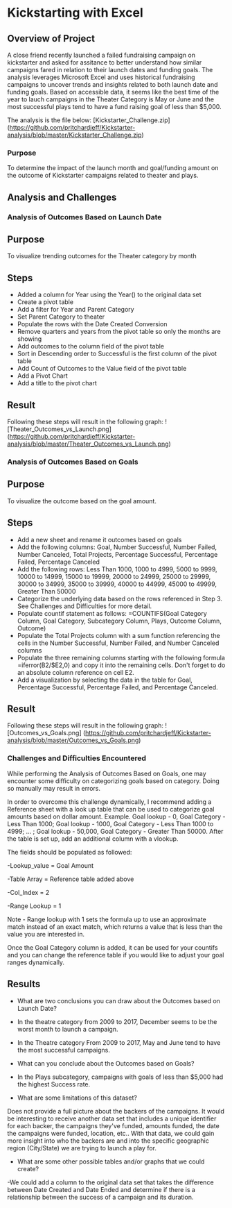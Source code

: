# Kickstarting with Excel

## Overview of Project

A close friend recently launched a failed fundraising campaign on kickstarter and asked for assitance to better understand how similar campaigns fared in relation to their launch dates and funding goals. The analysis leverages Microsoft Excel and uses historical fundraising campaigns to uncover trends and insights related to both launch date and funding goals. Based on accessible data, it seems like the best time of the year to lauch campaigns in the Theater Category is May or June and the most successful plays tend to have a fund raising goal of less than $5,000.

The analysis is the file below:
[Kickstarter_Challenge.zip] (https://github.com/pritchardjeff/Kickstarter-analysis/blob/master/Kickstarter_Challenge.zip)

### Purpose

To determine the impact of the launch month and goal/funding amount on the outcome of Kickstarter campaigns related to theater and plays.

## Analysis and Challenges

### Analysis of Outcomes Based on Launch Date
 
## Purpose

To visualize trending outcomes for the Theater category by month

## Steps
- Added a column for Year using the Year() to the original data set
- Create a pivot table
- Add a filter for Year and Parent Category
- Set Parent Category to theater
- Populate the rows with the Date Created Conversion
- Remove quarters and years from the pivot table so only the months are showing
- Add outcomes to the column field of the pivot table
- Sort in Descending order to Successful is the first column of the pivot table
- Add Count of Outcomes to the Value field of the pivot table
- Add a Pivot Chart
- Add a title to the pivot chart

## Result

Following these steps will result in the following graph: 
![Theater_Outcomes_vs_Launch.png] (https://github.com/pritchardjeff/Kickstarter-analysis/blob/master/Theater_Outcomes_vs_Launch.png)


### Analysis of Outcomes Based on Goals

## Purpose

To visualize the outcome based on the goal amount.

## Steps
- Add a new sheet and rename it outcomes based on goals
- Add the following columns: Goal, Number Successful, Number Failed, Number Canceled, Total Projects, Percentage Successful, Percentage Failed, Percentage Canceled
- Add the following rows: Less Than 1000, 1000 to 4999, 5000 to 9999, 10000 to 14999, 15000 to 19999, 20000 to 24999, 25000 to 29999, 30000 to 34999, 35000 to 39999, 40000 to 44999, 45000 to 49999, Greater Than 50000
- Categorize the underlying data based on the rows referenced in Step 3. See Challenges and Difficulties for more detail.
- Populate countif statement as follows: =COUNTIFS(Goal Category Column, Goal Category, Subcategory Column, Plays, Outcome Column, Outcome)
- Populate the Total Projects column with a sum function referencing the cells in the Number Successful, Number Failed, and Number Canceled columns
- Populate the three remaining columns starting with the following formula =iferror(B2/$E2,0) and copy it into the remaining cells. Don't forget to do an absolute column reference on cell E2.
- Add a visualization by selecting the data in the table for Goal, Percentage Successful, Percentage Failed, and Percentage Canceled.

## Result

Following these steps will result in the following graph: 
![Outcomes_vs_Goals.png] (https://github.com/pritchardjeff/Kickstarter-analysis/blob/master/Outcomes_vs_Goals.png)

### Challenges and Difficulties Encountered

While performing the Analysis of Outcomes Based on Goals, one may encounter some difficulty on categorizing goals based on category. Doing so manually may result in errors.

In order to overcome this challenge dynamically, I recommend adding a Reference sheet with a look up table that can be used to categorize goal amounts based on dollar amount.
Example. Goal lookup - 0, Goal Category - Less Than 1000; Goal lookup - 1000, Goal Category - Less Than 1000 to 4999; ... ; Goal lookup - 50,000, Goal Category - Greater Than 50000.
After the table is set up, add an additional column with a vlookup. 

The fields should be populated as followed:

-Lookup_value = Goal Amount

-Table Array = Reference table added above

-Col_Index = 2

-Range Lookup = 1


Note - Range lookup with 1 sets the formula up to use an approximate match instead of an exact match, which returns a value that is less than the value you are interested in.

Once the Goal Category column is added, it can be used for your countifs and you can change the reference table if you would like to adjust your goal ranges dynamically.

## Results

- What are two conclusions you can draw about the Outcomes based on Launch Date?

- In the theatre category from 2009 to 2017, December seems to be the worst month to launch a campaign.
- In the Theatre category From 2009 to 2017, May and June tend to have the most successful campaigns.

- What can you conclude about the Outcomes based on Goals?

- In the Plays subcategory, campaigns with goals of less than $5,000 had the highest Success rate.

- What are some limitations of this dataset?

Does not provide a full picture about the backers of the campaigns. It would be interesting to receive another data set that includes a unique identifier for each backer, the campaigns they've funded, amounts funded, the date the campaigns were funded, location, etc..
With that data, we could gain more insight into who the backers are and into the specific geographic region (City/State) we are trying to launch a play for. 

- What are some other possible tables and/or graphs that we could create?

-We could add a column to the original data set that takes the difference between Date Created and Date Ended and determine if there is a relationship between the success of a campaign and its duration.

